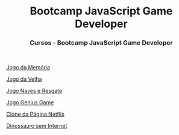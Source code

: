 <h1 align="center">Bootcamp JavaScript Game Developer</h1>

<h3 align="center"> Cursos - Bootcamp JavaScript Game Developer </h3><br>

[Jogo da Memória](https://github.com/Sandra-Silva-Santos/Cursos_Dio/tree/main/Jogo%20da%20Memoria)

[Jogo da Velha](https://github.com/Sandra-Silva-Santos/Cursos_Dio/tree/main/Jogo%20da%20Velha)

[Jogo Naves e Resgate](https://github.com/Sandra-Silva-Santos/Cursos_Dio/tree/main/Jogo%20Resgate)

[Jogo Genius Game](https://github.com/Sandra-Silva-Santos/Cursos_Dio/tree/main/Genius%20Game)

[Clone da Página Netflix](https://github.com/Sandra-Silva-Santos/Cursos_Dio/tree/main/Gameflix)

[Dinossauro sem Internet](https://github.com/Sandra-Silva-Santos/Cursos_Dio/tree/main/Dinossauro%20sem%20Internet)
